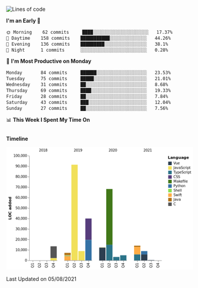 <!--START_SECTION:waka-->
![Lines of code](https://img.shields.io/badge/From%20Hello%20World%20I%27ve%20Written-273236%20lines%20of%20code-blue)

**I'm an Early 🐤** 

```text
🌞 Morning    62 commits     ████░░░░░░░░░░░░░░░░░░░░░   17.37% 
🌆 Daytime    158 commits    ███████████░░░░░░░░░░░░░░   44.26% 
🌃 Evening    136 commits    █████████░░░░░░░░░░░░░░░░   38.1% 
🌙 Night      1 commits      ░░░░░░░░░░░░░░░░░░░░░░░░░   0.28%

```
📅 **I'm Most Productive on Monday** 

```text
Monday       84 commits     ██████░░░░░░░░░░░░░░░░░░░   23.53% 
Tuesday      75 commits     █████░░░░░░░░░░░░░░░░░░░░   21.01% 
Wednesday    31 commits     ██░░░░░░░░░░░░░░░░░░░░░░░   8.68% 
Thursday     69 commits     ████░░░░░░░░░░░░░░░░░░░░░   19.33% 
Friday       28 commits     ██░░░░░░░░░░░░░░░░░░░░░░░   7.84% 
Saturday     43 commits     ███░░░░░░░░░░░░░░░░░░░░░░   12.04% 
Sunday       27 commits     ██░░░░░░░░░░░░░░░░░░░░░░░   7.56%

```


📊 **This Week I Spent My Time On** 

```text
```

**Timeline**

![Chart not found](https://raw.githubusercontent.com/johann-lr/johann-lr/master/charts/bar_graph.png) 


 Last Updated on 05/08/2021
<!--END_SECTION:waka-->
